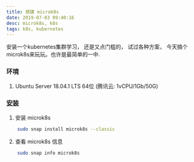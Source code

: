 ```yaml
---
title: 搭建 microk8s
date: 2019-07-03 09:40:16
desc: microk8s, k8s
tags: k8s, kubernetes
---
```


安装一个kubernetes集群学习， 还是又点门槛的， 试过各种方案， 今天搞个microk8s来玩玩。也许是最简单的一中.

<!-- more -->

### 环境

1. Ubuntu Server 18.04.1 LTS 64位 (腾讯云: 1vCPU/1Gb/50G)

### [安装](https://microk8s.io/)

1. 安装 microk8s

```bash
    sudo snap install microk8s --classic
```

2. 查看 microk8s 信息

```bash
    sudo snap info microk8s
```


